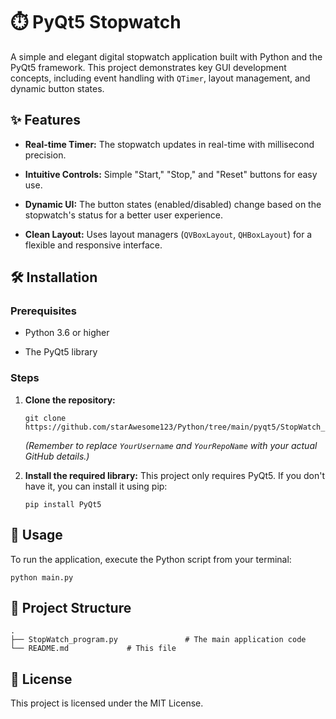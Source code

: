 # ⏱️ PyQt5 Stopwatch

A simple and elegant digital stopwatch application built with Python and the PyQt5 framework. This project demonstrates key GUI development concepts, including event handling with `QTimer`, layout management, and dynamic button states.

## ✨ Features

* **Real-time Timer:** The stopwatch updates in real-time with millisecond precision.

* **Intuitive Controls:** Simple "Start," "Stop," and "Reset" buttons for easy use.

* **Dynamic UI:** The button states (enabled/disabled) change based on the stopwatch's status for a better user experience.

* **Clean Layout:** Uses layout managers (`QVBoxLayout`, `QHBoxLayout`) for a flexible and responsive interface.

## 🛠️ Installation

### Prerequisites

* Python 3.6 or higher

* The PyQt5 library

### Steps

1. **Clone the repository:**

   ```
   git clone https://github.com/starAwesome123/Python/tree/main/pyqt5/StopWatch_program
   
   ```

   *(Remember to replace `YourUsername` and `YourRepoName` with your actual GitHub details.)*

2. **Install the required library:**
   This project only requires PyQt5. If you don't have it, you can install it using pip:

   ```
   pip install PyQt5
   
   ```

## 🚀 Usage

To run the application, execute the Python script from your terminal:

```
python main.py

```

## 📁 Project Structure

```
.
├── StopWatch_program.py               # The main application code
└── README.md             # This file

```

## 📄 License

This project is licensed under the MIT License.

